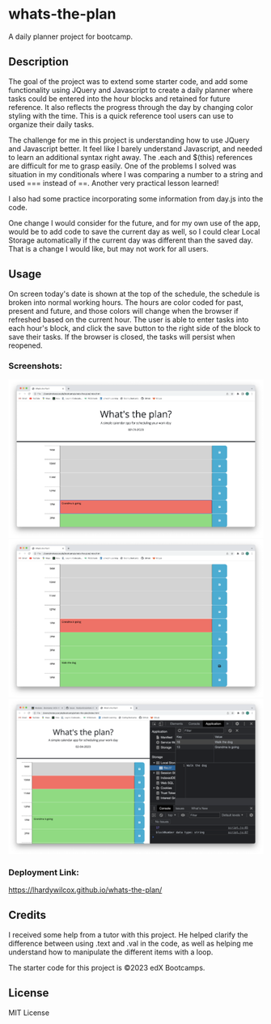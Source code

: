 # whats-the-plan
A daily planner project for bootcamp.

## Description
The goal of the project was to extend some starter code, and add some functionality using JQuery and Javascript to create a daily planner where tasks could be entered into the hour blocks and retained for future reference.  It also reflects the progress through the day by changing color styling with the time. This is a quick reference tool users can use to organize their daily tasks.

The challenge for me in this project is understanding how to use JQuery and Javascript better.  It feel like I barely understand Javascript, and needed to learn an additional syntax right away.  The .each and $(this) references are difficult for me to grasp easily.  One of the problems I solved was situation in my conditionals where I was comparing a number to a string and used === instead of ==.  Another very practical lesson learned!

I also had some practice incorporating some information from day.js into the code.

One change I would consider for the future, and for my own use of the app, would be to add code to save the current day as well, so I could clear Local Storage automatically if the current day was different than the saved day.  That is a change I would like, but may not work for all users.

## Usage
On screen today's date is shown at the top of the schedule, the schedule is broken into normal working hours.  The hours are color coded for past, present and future, and those colors will change when the browser if refreshed based on the current hour.  The user is able to enter tasks into each hour's block, and click the save button to the right side of the block to save their tasks.  If the browser is closed, the tasks will persist when reopened.

### Screenshots:

![What's-the-plan-header](Assets/Whats-the-plan-header.png)
![Stored-Items](Assets/Stored-Items.png)
![Local-Storage](Assets/Local-Storage.png)

### Deployment Link:

https://lhardywilcox.github.io/whats-the-plan/


## Credits
I received some help from a tutor with this project.  He helped clarify the difference between using .text and .val in the code, as well as helping me understand how to manipulate the different items with a loop.

The starter code for this project is ©2023 edX Bootcamps.

## License
MIT License